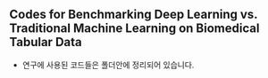 ## Codes for Benchmarking Deep Learning vs. Traditional Machine Learning on Biomedical Tabular Data

- 연구에 사용된 코드들은 폴더안에 정리되어 있습니다.
